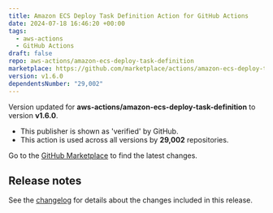 ```yaml
---
title: Amazon ECS Deploy Task Definition Action for GitHub Actions
date: 2024-07-18 16:46:20 +00:00
tags:
  - aws-actions
  - GitHub Actions
draft: false
repo: aws-actions/amazon-ecs-deploy-task-definition
marketplace: https://github.com/marketplace/actions/amazon-ecs-deploy-task-definition-action-for-github-actions
version: v1.6.0
dependentsNumber: "29,002"
---
```



Version updated for **aws-actions/amazon-ecs-deploy-task-definition** to version **v1.6.0**.
- This publisher is shown as 'verified' by GitHub.
- This action is used across all versions by **29,002** repositories.

Go to the [GitHub Marketplace](https://github.com/marketplace/actions/amazon-ecs-deploy-task-definition-action-for-github-actions) to find the latest changes.

## Release notes

See the [changelog](CHANGELOG.md) for details about the changes included in this release.
